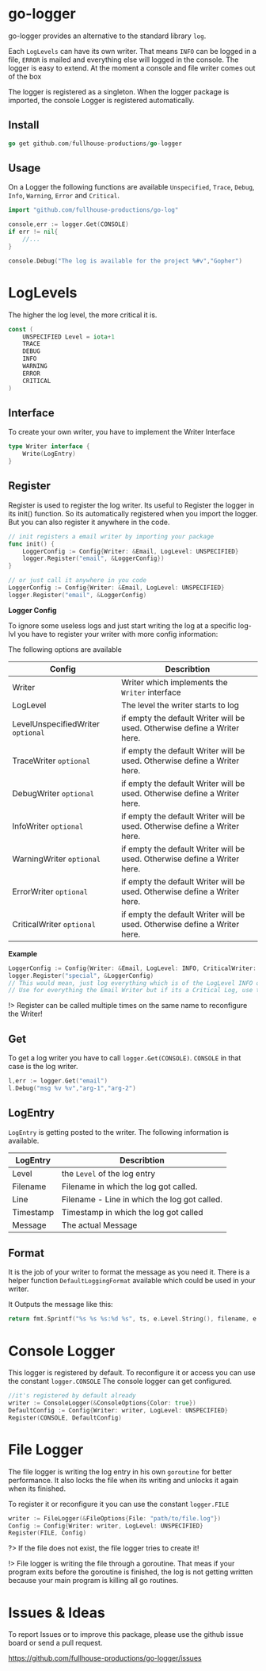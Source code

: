 <h1>go-logger</h1>

go-logger provides an alternative to the standard library `log`.

Each `LogLevels` can have its own writer. That means `INFO` can be logged in a file, `ERROR` is mailed and everything else will logged in the console.
The logger is easy to extend. At the moment a console and file writer comes out of the box

The logger is registered as a singleton.
When the logger package is imported, the console Logger is registered automatically.

## Install

```go
go get github.com/fullhouse-productions/go-logger
```

## Usage

On a Logger the following functions are available
`Unspecified`, `Trace`, `Debug`, `Info`, `Warning`, `Error` and `Critical`.

```go
import "github.com/fullhouse-productions/go-log"

console,err := logger.Get(CONSOLE)
if err != nil{
	//...
}

console.Debug("The log is available for the project %#v","Gopher")
```

# LogLevels

The higher the log level, the more critical it is.

```go 
const (
	UNSPECIFIED Level = iota+1
	TRACE
	DEBUG
	INFO
	WARNING
	ERROR
	CRITICAL
)
``` 

## Interface
To create your own writer, you have to implement the Writer Interface

```go
type Writer interface {
	Write(LogEntry)
}
```

## Register
Register is used to register the log writer. 
Its useful to Register the logger in its init() function. So its automatically registered when you import the logger.
But you can also register it anywhere in the code.

```go
// init registers a email writer by importing your package
func init() {
	LoggerConfig := Config{Writer: &Email, LogLevel: UNSPECIFIED}
	logger.Register("email", &LoggerConfig})
}

// or just call it anywhere in you code
LoggerConfig := Config{Writer: &Email, LogLevel: UNSPECIFIED}
logger.Register("email", &LoggerConfig)
```

**Logger Config**

To ignore some useless logs and just start writing the log at a specific log-lvl you have to register your writer with more config information:

The following options are available

| Config                 | Describtion                                                                      |
|------------------------|----------------------------------------------------------------------------------|
| Writer                 | Writer which implements the `Writer` interface                                   |
| LogLevel               | The level the writer starts to log                                               |
| LevelUnspecifiedWriter `optional` | if empty the default Writer will be used. Otherwise define a Writer here. |
| TraceWriter `optional`            | if empty the default Writer will be used. Otherwise define a Writer here. |
| DebugWriter  `optional`           | if empty the default Writer will be used. Otherwise define a Writer here. |
| InfoWriter  `optional`           | if empty the default Writer will be used. Otherwise define a Writer here. |
| WarningWriter  `optional`        | if empty the default Writer will be used. Otherwise define a Writer here. |
| ErrorWriter  `optional`          | if empty the default Writer will be used. Otherwise define a Writer here. |
| CriticalWriter `optional`        | if empty the default Writer will be used. Otherwise define a Writer here. |

**Example**

```go
LoggerConfig := Config{Writer: &Email, LogLevel: INFO, CriticalWriter: &SMS}
logger.Register("special", &LoggerConfig)
// This would mean, just log everything which is of the LogLevel INFO or higher. 
// Use for everything the Email Writer but if its a Critical Log, use the SMS Writer.
```

!> Register can be called multiple times on the same name to reconfigure the Writer!

## Get
To get a log writer you have to call `logger.Get(CONSOLE)`. `CONSOLE` in that case is the log writer.

```go
l,err := logger.Get("email")
l.Debug("msg %v %v","arg-1","arg-2")
```

## LogEntry
`LogEntry` is getting posted to the writer. 
The following information is available.

| LogEntry                 | Describtion                                                                      |
|------------------------|----------------------------------------------------------------------------------|
| Level         | the `Level` of the log entry |
| Filename         | Filename in which the log got called. |
| Line         | Filename - Line  in which the log got called. |
| Timestamp         | Timestamp in which the log got called |
| Message         | The actual Message |


## Format
It is the job of your writer to format the message as you need it. There is a helper function `DefaultLoggingFormat` available which could be used in your writer.

It Outputs the message like this:
```go
return fmt.Sprintf("%s %s %s:%d %s", ts, e.Level.String(), filename, e.Line, e.Message)
```

# Console Logger

This logger is registered by default. To reconfigure it or access you can use the constant `logger.CONSOLE`
The console logger can get configured.

```go
//it's registered by default already
writer := ConsoleLogger(&ConsoleOptions{Color: true})
DefaultConfig := Config{Writer: writer, LogLevel: UNSPECIFIED}
Register(CONSOLE, DefaultConfig)
```

# File Logger

The file logger is writing the log entry in his own `goroutine` for better performance.
It also locks the file when its writing and unlocks it again when its finished.

To register it or reconfigure it you can use the constant `logger.FILE`

```go
writer := FileLogger(&FileOptions{File: "path/to/file.log"})
Config := Config{Writer: writer, LogLevel: UNSPECIFIED}
Register(FILE, Config)
```

?> If the file does not exist, the file logger tries to create it!

!> File logger is writing the file through a goroutine. That meas if your program exits before the goroutine is finished, the log is not getting written because your main program is killing all go routines.

# Issues & Ideas

To report Issues or to improve this package, please use the github issue board or send a pull request.

https://github.com/fullhouse-productions/go-logger/issues
